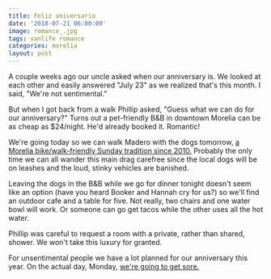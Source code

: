 ```yaml
---
title: Feliz aniversario
date: '2018-07-21 06:00:00'
image: romance_.jpg
tags: vanlife romance
categories: morelia
layout: post
---
```


A couple weeks ago our uncle asked when our anniversary is. We looked at each other and easily answered "July 23" as we realized that's this month. I said, "We're not sentimental."

But when I got back from a walk Phillip asked, "Guess what we can do for our anniversary?" Turns out a pet-friendly B&B in downtown Morelia can be as cheap as $24/night. He'd already booked it. Romantic!

We're going today so we can walk Madero with the dogs tomorrow, [a Morelia bike/walk-friendly Sunday tradition since 2010.](http://experienciamorelia.mx/en/bicycle-friendly-sunday/) Probably the only time we can all wander this main drag carefree since the local dogs will be on leashes and the loud, stinky vehicles are banished.

Leaving the dogs in the B&B while we go for dinner tonight doesn't seem like an option (have you heard Booker and Hannah cry for us?) so we'll find an outdoor cafe and a table for five. Not really, two chairs and one water bowl will work. Or someone can go get tacos while the other uses all the hot water.

Phillip was careful to request a room with a private, rather than shared, shower. We won't take this luxury for granted.

For unsentimental people we have a lot planned for our anniversary this year. On the actual day, Monday, [we're going to get sore.](http://reverdecer.annalisagross.com/2018/07/21/sun-salutations/)